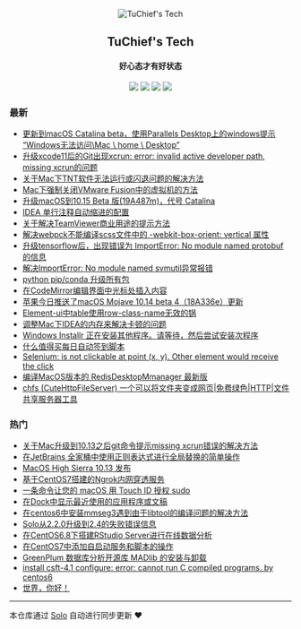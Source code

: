 <p align="center"><img alt="TuChief's Tech" src="https://ws1.sinaimg.cn/large/006tNc79ly1g2wjsqx73tj305k05k3yf.jpg"></p><h2 align="center">
TuChief's Tech
</h2>

<h4 align="center">好心态才有好状态</h4>
<p align="center"><a title="TuChief's Tech" target="_blank" href="https://github.com/tuchief/solo-blog"><img src="https://img.shields.io/github/last-commit/tuchief/solo-blog.svg?style=flat-square&color=FF9900"></a>
<a title="GitHub repo size in bytes" target="_blank" href="https://github.com/tuchief/solo-blog"><img src="https://img.shields.io/github/repo-size/tuchief/solo-blog.svg?style=flat-square"></a>
<a title="Solo Version" target="_blank" href="https://github.com/b3log/solo/releases"><img src="https://img.shields.io/badge/solo-3.6.1-f1e05a.svg?style=flat-square&color=blueviolet"></a>
<a title="Hits" target="_blank" href="https://github.com/b3log/hits"><img src="https://hits.b3log.org/tuchief/solo-blog.svg"></a></p>

### 最新

* [更新到macOS Catalina beta，使用Parallels Desktop上的windows提示 “Windows无法访问\\Mac \ home \ Desktop”](http://www.tuchief.com/articles/2019/08/09/1565333021268.html)
* [升级xcode11后的Git出现xcrun: error: invalid active developer path, missing xcrun的问题](http://www.tuchief.com/articles/2019/08/01/1564622855254.html)
* [关于Mac下TNT软件无法运行或闪退问题的解决方法](http://www.tuchief.com/articles/2019/07/24/1563953752927.html)
* [Mac下强制关闭VMware Fusion中的虚拟机的方法](http://www.tuchief.com/articles/2019/07/24/1563950707214.html)
* [升级macOS到10.15 Beta 版(19A487m)，代号 Catalina](http://www.tuchief.com/articles/2019/06/29/1561784807995.html)
* [IDEA 单行注释自动缩进的配置](http://www.tuchief.com/articles/2019/05/23/1558617608961.html)
* [关于解决TeamViewer商业用途的提示方法](http://www.tuchief.com/articles/2018/10/23/1540286152157.html)
* [解决webpck不能编译scss文件中的 -webkit-box-orient: vertical 属性](http://www.tuchief.com/articles/2018/08/20/1534780454139.html)
* [升级tensorflow后，出现错误为 ImportError: No module named protobuf 的信息](http://www.tuchief.com/articles/2018/07/24/1532421155317.html)
* [解决ImportError: No module named svmutil异常报错](http://www.tuchief.com/articles/2018/07/24/1532420671546.html)
* [python pip/conda 升级所有包](http://www.tuchief.com/articles/2018/07/24/1532410813337.html)
* [在CodeMirror编辑界面中光标处插入内容](http://www.tuchief.com/articles/2018/07/22/1532191523858.html)
* [苹果今日推送了macOS Mojave 10.14 beta 4（18A336e）更新](http://www.tuchief.com/articles/2018/07/18/1531890338132.html)
* [Element-ui中table使用row-class-name无效的锅](http://www.tuchief.com/articles/2018/04/20/1524237407008.html)
* [调整Mac下IDEA的内存来解决卡顿的问题](http://www.tuchief.com/articles/2018/04/19/1524119507781.html)
* [Windows Installr 正在安装其他程序。请等待，然后尝试安装次程序](http://www.tuchief.com/articles/2018/02/23/1519376514293.html)
* [什么值得买每日自动签到脚本](http://www.tuchief.com/articles/2018/02/22/1519267855486.html)
* [Selenium: is not clickable at point (x, y). Other element would receive the click](http://www.tuchief.com/articles/2018/01/22/1516589481789.html)
* [编译MacOS版本的 RedisDesktopMmanager 最新版](http://www.tuchief.com/articles/2018/01/08/1515424825749.html)
* [chfs (CuteHttpFileServer) 一个可以将文件夹变成网页|免费绿色|HTTP|文件共享服务器工具](http://www.tuchief.com/articles/2017/12/09/1512833111639.html)

### 热门

* [关于Mac升级到10.13之后git命令提示missing xcrun错误的解决方法](http://www.tuchief.com/articles/2017/09/26/1506435000252.html)
* [在JetBrains 全家桶中使用正则表达式进行全局替换的简单操作](http://www.tuchief.com/articles/2017/08/30/1504108330525.html)
* [MacOS High Sierra 10.13 发布](http://www.tuchief.com/articles/2017/09/26/1506390561810.html)
* [基于CentOS7搭建的Ngrok内网穿透服务](http://www.tuchief.com/articles/2017/08/14/1502687731371.html)
* [一条命令让您的 macOS 用 Touch ID 授权 sudo](http://www.tuchief.com/articles/2017/11/30/1512016920489.html)
* [在Dock中显示最近使用的应用程序或文稿](http://www.tuchief.com/articles/2017/09/02/1504336732496.html)
* [在centos6中安装mmseg3遇到由于libtool的编译问题的解决方法](http://www.tuchief.com/articles/2017/08/08/1502162392438.html)
* [Solo从2.2.0升级到2.4的失败错误信息](http://www.tuchief.com/articles/2017/10/12/1507821825352.html)
* [在CentOS6.8下搭建RStudio Server进行在线数据分析](http://www.tuchief.com/rstudio-server)
* [在CentOS7中添加自启动服务和脚本的操作](http://www.tuchief.com/articles/2017/08/24/1503538239369.html)
* [GreenPlum 数据库分析开源库 MADlib 的安装与卸载](http://www.tuchief.com/articles/2017/08/10/1502334175804.html)
* [install csft-4.1 configure: error: cannot run C compiled programs. by centos6](http://www.tuchief.com/articles/2017/08/08/1502167261988.html)
* [世界，你好！](http://www.tuchief.com/hello-world)



---

本仓库通过 [Solo](https://github.com/b3log/solo) 自动进行同步更新 ❤️ 